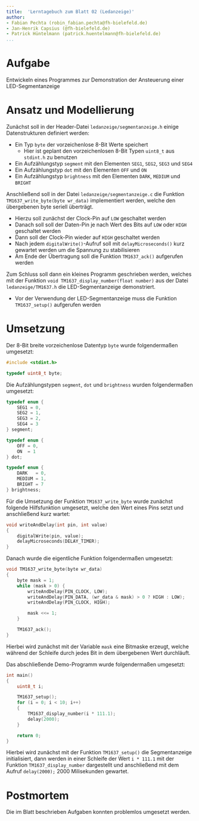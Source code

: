 ```yaml
---
title:  'Lerntagebuch zum Blatt 02 (Ledanzeige)'
author:
- Fabian Pechta (robin_fabian.pechta@fh-bielefeld.de)
- Jan-Henrik Capsius (@fh-bielefeld.de)
- Patrick Hüntelmann (patrick.huentelmann@fh-bielefeld.de)
...
```


<!--
Führen Sie zu jedem Aufgabenblatt und zum Projekt (Stationen 3-9) ein
Lerntagebuch in Ihrem Team. Kopieren Sie dazu diese Vorlage und füllen
Sie den Kopf entsprechend aus.

Im Lerntagebuch sollen Sie Ihr Vorgehen bei der Bearbeitung des jeweiligen
Aufgabenblattes vom ersten Schritt bis zur Abgabe der Lösung dokumentieren,
d.h. wie sind Sie die gestellte Aufgabe angegangen (und warum), was war
Ihr Plan und auf welche Probleme sind Sie bei der Umsetzung gestoßen und
wie haben Sie diese Probleme gelöst. Beachten Sie die vorgegebene Struktur.
Für jede Abgabe sollte ungefähr eine DIN-A4-Seite Text erstellt werden,
d.h. ca. 400 Wörter umfassen. Wer das Lerntagebuch nur ungenügend führt
oder es gar nicht mit abgibt, bekommt für die betreffende Abgabe 0 Punkte.

Checken Sie das Lerntagebuch mit in Ihr Projekt/Git-Repo ein.

Schreiben Sie den Text mit [Markdown](https://pandoc.org/MANUAL.html#pandocs-markdown).

Geben Sie das Lerntagebuch stets mit ab. Achtung: Wenn Sie Abbildungen
einbetten (etwa UML-Diagramme), denken Sie daran, diese auch abzugeben!

Beachten Sie auch die Hinweise im [Orga "Bewertung der Aufgaben"](pm_orga.html#punkte)
sowie [Praktikumsblatt "Lerntagebuch"](pm_praktikum.html#lerntagebuch).
-->


# Aufgabe

<!--
Bitte hier die zu lösende Aufgabe kurz in eigenen Worten beschreiben.
-->

Entwickeln eines Programmes zur Demonstration der Ansteuerung einer LED-Segmentanzeige

# Ansatz und Modellierung

<!--
Bitte hier den Lösungsansatz kurz beschreiben:
-   Wie sollte die Aufgabe gelöst werden?
-   Welche Techniken wollten Sie einsetzen?
-   Wie sah Ihre Modellierung aus (UML-Diagramm)?
-   Worauf müssen Sie konkret achten?
-->

Zunächst soll in der Header-Datei `ledanzeige/segmentanzeige.h` einige Datenstrukturen definiert werden:
 * Ein Typ `byte` der vorzeichenlose 8-Bit Werte speichert
   * Hier ist geplant den vorzeichenlosen 8-Bit Typen `uint8_t` aus `stdint.h` zu benutzen
 * Ein Aufzählungstyp `segment` mit den Elementen `SEG1`, `SEG2`, `SEG3` und `SEG4`
 * Ein Aufzählungstyp `dot` mit den Elementen `OFF` und `ON`
 * Ein Aufzählungstyp `brightness` mit den Elementen `DARK`, `MEDIUM` und `BRIGHT`

 Anschließend soll in der Datei `ledanzeige/segmentanzeige.c` die Funktion `TM1637_write_byte(byte wr_data)` implementiert werden, welche den übergebenen byte seriell überträgt.
  * Hierzu soll zunächst der Clock-Pin auf `LOW` geschaltet werden
  * Danach soll soll der Daten-Pin je nach Wert des Bits auf `LOW` oder `HIGH` geschaltet werden
  * Dann soll der Clock-Pin wieder auf `HIGH` geschaltet werden
  * Nach jedem `digitalWrite()`-Aufruf soll mit `delayMicroseconds()` kurz gewartet werden um die Spannung zu stabilisieren
  * Am Ende der Übertragung soll die Funktion `TM1637_ack()` aufgerufen werden

Zum Schluss soll dann ein kleines Programm geschrieben werden, welches mit der Funktion `void TM1637_display_number(float number)` aus der Datei `ledanzeige/TM1637.h` die LED-Segmentanzeige demonstriert.
 * Vor der Verwendung der LED-Segmentanzeige muss die Funktion `TM1637_setup()` aufgerufen werden


# Umsetzung

<!--
Bitte hier die Umsetzung der Lösung kurz beschreiben:
-   Was haben Sie gemacht,
-   an welchem Datum haben sie es gemacht,
-   wie lange hat es gedauert,
-   was war das Ergebnis?
-->

Der 8-Bit breite vorzeichenlose Datentyp `byte` wurde folgendermaßen umgesetzt:
```c
#include <stdint.h>

typedef uint8_t byte;
```

Die Aufzählungstypen `segment`, `dot` und `brightness` wurden folgendermaßen umgesetzt:
```c
typedef enum {
    SEG1 = 0,
    SEG2 = 1,
    SEG3 = 2,
    SEG4 = 3
} segment;

typedef enum {
    OFF = 0,
    ON  = 1
} dot;

typedef enum {
    DARK   = 0,
    MEDIUM = 1,
    BRIGHT = 7
} brightness;
```

Für die Umsetzung der Funktion `TM1637_write_byte` wurde zunächst folgende Hilfsfunktion umgesetzt, welche den Wert eines Pins setzt und anschließend kurz wartet:
```c
void writeAndDelay(int pin, int value) 
{
    digitalWrite(pin, value);
    delayMicroseconds(DELAY_TIMER);
}
```

Danach wurde die eigentliche Funktion folgendermaßen umgesetzt:
```c
void TM1637_write_byte(byte wr_data)
{
    byte mask = 1;
    while (mask > 0) {
        writeAndDelay(PIN_CLOCK, LOW);
        writeAndDelay(PIN_DATA, (wr_data & mask) > 0 ? HIGH : LOW);
        writeAndDelay(PIN_CLOCK, HIGH);

        mask <<= 1;
    }

    TM1637_ack();
}
```
Hierbei wird zunächst mit der Variable `mask` eine Bitmaske erzeugt, welche während der Schleife durch jedes Bit in dem übergebenen Wert durchläuft.

Das abschließende Demo-Programm wurde folgendermaßen umgesetzt:
```c
int main()
{
    uint8_t i;

    TM1637_setup();
    for (i = 0; i < 10; i++)
    {
        TM1637_display_number(i * 111.1);
        delay(2000);
    }    

    return 0;
}
```
Hierbei wird zunächst mit der Funktion `TM1637_setup()` die Segmentanzeige initialisiert, dann werden in einer Schleife der Wert `i * 111.1` mit der Funktion `TM1637_display_number` dargestellt und anschließend mit dem Aufruf `delay(2000);` 2000 Milisekunden gewartet.

# Postmortem

<!--
Bitte blicken Sie auf die Aufgabe, Ihren Lösungsansatz und die Umsetzung
kritisch zurück:
-   Was hat funktioniert, was nicht? Würden Sie noch einmal so vorgehen?
-   Welche Probleme sind bei der Umsetzung Ihres Lösungsansatzes aufgetreten?
-   Wie haben Sie die Probleme letztlich gelöst?
-->

Die im Blatt beschrieben Aufgaben konnten problemlos umgesetzt werden.